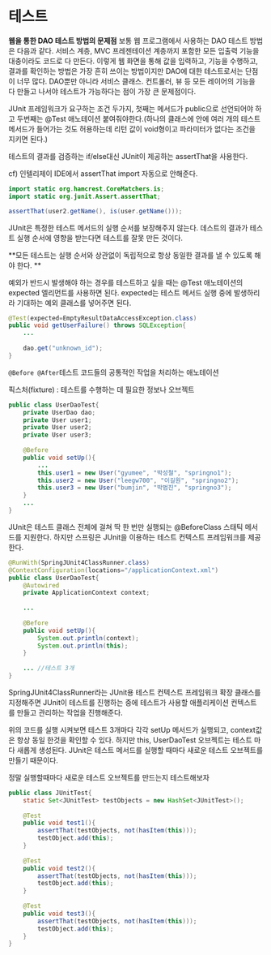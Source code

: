 # 테스트
**웹을 통한 DAO 테스트 방법의 문제점**
보통 웹 프로그램에서 사용하는 DAO 테스트 방법은 다음과 같다. 서비스 계층, MVC 프레젠테이션 계층까지 포함한 모든 입출력 기능을 대충이라도 코드로 다 만든다. 이렇게 웹 화면을 통해 값을 입력하고, 기능을 수행하고, 결과를 확인하는 방법은 가장 흔히 쓰이는 방법이지만 DAO에 대한 테스트로서는 단점이 너무 많다. DAO뿐만 아니라 서비스 클래스. 컨트롤러, 뷰 등 모든 레이어의 기능을 다 만들고 나서야 테스트가 가능하다는 점이 가장 큰 문제점이다.

JUnit 프레임워크가 요구하는 조건 두가지, 첫째는 메서드가 public으로 선언되어야 하고 두번째는 @Test 애노테이션 붙여줘야한다.(하나의 클래스에 안에 여러 개의 테스트 메서드가 들어가는 것도 허용하는데 리턴 값이 void형이고 파라미터가 없다는 조건을 지키면 된다.)

테스트의 결과를 검증하는 if/else대신 JUnit이 제공하는 assertThat을 사용한다. 

cf) 인텔리제이 IDE에서 assertThat import 자동으로 안해준다. 
```java
import static org.hamcrest.CoreMatchers.is; 
import static org.junit.Assert.assertThat; 

assertThat(user2.getName(), is(user.getName()));
```

JUnit은 특정한 테스트 메서드의 실행 순서를 보장해주지 않는다. 데스트의 결과가 테스트 실행 순서에 영향을 받는다면 테스트를 잘못 만든 것이다. 

**모든 테스트는 실행 순서와 상관없이 독립적으로 항상 동일한 결과를 낼 수 있도록 해야 한다. **

예외가 반드시 발생해야 하는 경우를 테스트하고 싶을 때는 @Test 애노테이션의 expected 엘리먼트를 사용하면 된다. expected는 테스트 메서드 실행 중에 발생하리라 기대하는 예외 클래스를 넣어주면 된다. 
```java
@Test(expected=EmptyResultDataAccessException.class)
public void getUserFailure() throws SQLException{
    ...
    
    dao.get("unknown_id");
}
```

`@Before @After`테스트 코드들의 공통적인 작업을 처리하는 애노테이션

픽스처(fixture) : 테스트를 수행하는 데 필요한 정보나 오브젝트
```java
public class UserDaoTest{
    private UserDao dao;
    private User user1;
    private User user2;
    private User user3;
    
    @Before
    public void setUp(){
        ...
        this.user1 = new User("gyumee", "박성철", "springno1");
        this.user2 = new User("leegw700", "이길원", "springno2");
        this.user3 = new User("bumjin", "박범진", "springno3");
    }
    ...
}
```
JUnit은 테스트 클래스 전체에 걸쳐 딱 한 번만 실행되는 @BeforeClass 스태틱 메서드를 지원한다. 하지만 스프링은 JUnit을 이용하는 테스트 컨텍스트 프레임워크를 제공한다. 
```java
@RunWith(SpringJUnit4ClassRunner.class)
@ContextConfiguration(locations="/applicationContext.xml")
public class UserDaoTest{
    @Autowired
    private ApplicationContext context;
    
    ...
    
    @Before
    public void setUp(){
        System.out.println(context);
        System.out.println(this); 
    }
    
    ... //테스트 3개 
}
```
SpringJUnit4ClassRunner라는 JUnit용 테스트 컨텍스트 프레임워크 확장 클래스를 지정해주면 JUnit이 테스트를 진행하는 중에 테스트가 사용할 애플리케이션 컨텍스트를 만들고 관리하는 작업을 진행해준다. 

위의 코드를 실행 시켜보면 테스트 3개마다 각각 setUp 메서드가 실행되고, context값은 항상 동일 한것을 확인할 수 있다. 하지만 this, UserDaoTest 오브젝트는 테스트 마다 새롭게 생성된다. JUnit은 테스트 메서드를 실행할 때마다 새로운 테스트 오브젝트를 만들기 때문이다. 

정말 실행할때마다 새로운 테스트 오브젝트를 만드는지 테스트해보자 
```java
public class JUnitTest{
    static Set<JUnitTest> testObjects = new HashSet<JUnitTest>();
    
    @Test
    public void test1(){
        assertThat(testObjects, not(hasItem(this)));
        testObject.add(this);
    }
    
    @Test
    public void test2(){
        assertThat(testObjects, not(hasItem(this)));
        testObject.add(this);
    }
    
    @Test
    public void test3(){
        assertThat(testObjects, not(hasItem(this)));
        testObject.add(this);
    }
}
```